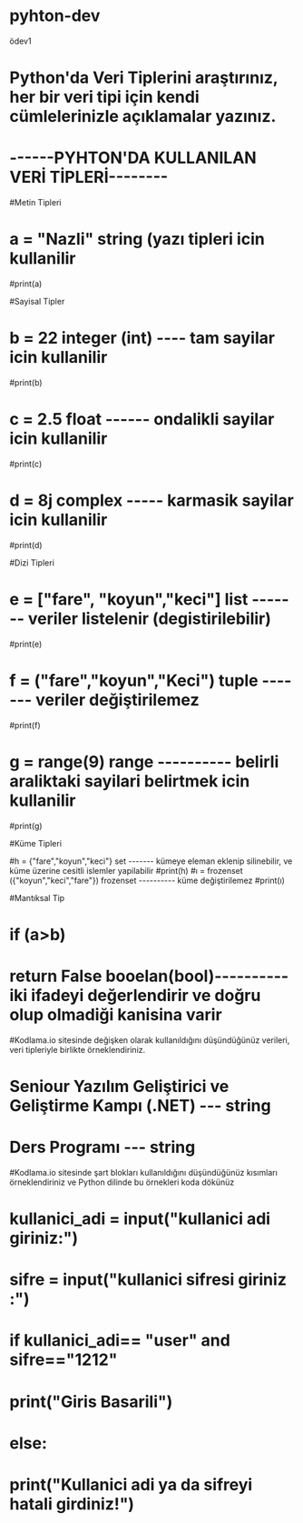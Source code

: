 # pyhton-dev
ödev1
#     Python'da Veri Tiplerini araştırınız, her bir veri tipi için kendi cümlelerinizle açıklamalar yazınız.

# ------PYHTON'DA KULLANILAN VERİ TİPLERİ--------

#Metin Tipleri
# a = "Nazli" string (yazı tipleri icin kullanilir
#print(a)

#Sayisal Tipler

# b = 22 integer (int) ---- tam sayilar icin kullanilir
#print(b)
# c = 2.5 float ------ ondalikli sayilar icin kullanilir
#print(c)
# d = 8j complex ----- karmasik sayilar icin kullanilir
#print(d)

#Dizi Tipleri

# e = ["fare", "koyun","keci"] list ------- veriler listelenir (degistirilebilir)
#print(e)
# f = ("fare","koyun","Keci") tuple ------- veriler değiştirilemez
#print(f)
# g = range(9)  range ---------- belirli araliktaki sayilari belirtmek icin kullanilir
#print(g)

#Küme Tipleri

#h = {"fare","koyun","keci"} set ------- kümeye eleman eklenip silinebilir, ve küme üzerine cesitli islemler yapilabilir
#print(h)
#ı =  frozenset ({"koyun","keci","fare"}) frozenset ---------- küme değiştirilemez
#print(ı)

#Mantıksal Tip
# if (a>b) 
#           return False booelan(bool)---------- iki ifadeyi değerlendirir ve doğru olup olmadiği kanisina varir

#Kodlama.io sitesinde değişken olarak kullanıldığını düşündüğünüz verileri, veri tipleriyle birlikte örneklendiriniz.

# Seniour Yazılım Geliştirici ve Geliştirme Kampı (.NET)  --- string
# Ders Programı --- string

#Kodlama.io sitesinde şart blokları kullanıldığını düşündüğünüz kısımları örneklendiriniz ve Python dilinde bu örnekleri koda dökünüz

# kullanici_adi = input("kullanici adi giriniz:")
# sifre = input("kullanici sifresi giriniz :")
# if kullanici_adi== "user" and sifre=="1212"
#       print("Giris Basarili")
# else:
#     print("Kullanici adi ya da sifreyi hatali girdiniz!")




